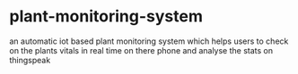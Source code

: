 # plant-monitoring-system
an automatic iot based plant monitoring system which helps users to check on the plants vitals in real time on there phone and analyse the stats on thingspeak
